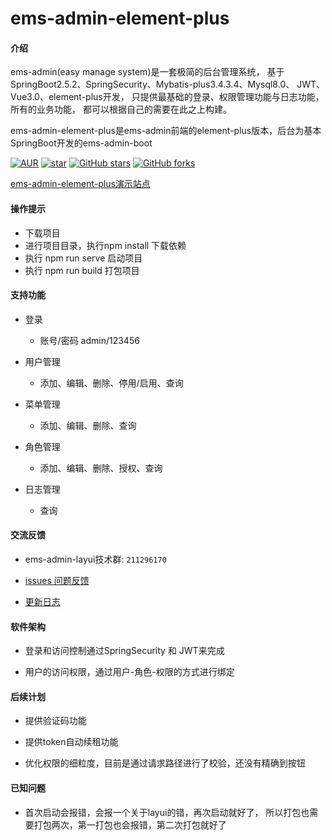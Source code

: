 # ems-admin-element-plus

#### 介绍
ems-admin(easy manage system)是一套极简的后台管理系统，
基于SpringBoot2.5.2、SpringSecurity、Mybatis-plus3.4.3.4、Mysql8.0、
JWT、Vue3.0、element-plus开发，
只提供最基础的登录、权限管理功能与日志功能，所有的业务功能，
都可以根据自己的需要在此之上构建。

ems-admin-element-plus是ems-admin前端的element-plus版本，后台为基本SpringBoot开发的ems-admin-boot


[![AUR](https://img.shields.io/badge/license-Apache%20License%202.0-blue.svg)](https://github.com/ems-admin/ems-admin-boot/blob/master/LICENSE)
[![star](https://gitee.com/ems-admin/ems-admin-element-plus/badge/star.svg?theme=white)](https://gitee.com/ems-admin/ems-admin-element-plus)
[![GitHub stars](https://img.shields.io/github/stars/ems-admin/ems-admin-element-plus.svg?style=social&label=Stars)](https://github.com/ems-admin/ems-admin-element-plus)
[![GitHub forks](https://img.shields.io/github/forks/ems-admin/ems-admin-element-plus.svg?style=social&label=Fork)](https://github.com/ems-admin/ems-admin-element-plus)

[ems-admin-element-plus演示站点](http://ems-admin-element-plus.facebook47.cn/)

####    操作提示

- 下载项目
- 进行项目目录，执行npm install 下载依赖
- 执行 npm run serve 启动项目
- 执行 npm run build 打包项目

#### 支持功能

-  登录
    - 账号/密码 admin/123456


-  用户管理
    - 添加、编辑、删除、停用/启用、查询


-  菜单管理
    - 添加、编辑、删除、查询


-  角色管理
    - 添加、编辑、删除、授权、查询


-  日志管理
    - 查询


#### 交流反馈

- ems-admin-layui技术群: `211296170`


- [issues 问题反馈](https://github.com/ems-admin/ems-admin-element-plus/issues)


- [更新日志](CHANGELOG.md)


#### 软件架构

- 登录和访问控制通过SpringSecurity 和 JWT来完成


- 用户的访问权限，通过用户-角色-权限的方式进行绑定


#### 后续计划

- 提供验证码功能


- 提供token自动续租功能


- 优化权限的细粒度，目前是通过请求路径进行了校验，还没有精确到按钮


#### 已知问题

- 首次启动会报错，会报一个关于layui的错，再次启动就好了， 所以打包也需要打包两次，第一打包也会报错，第二次打包就好了



